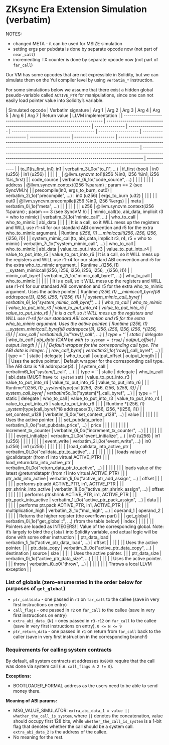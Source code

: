 # ZKsync Era Extension Simulation (verbatim)

NOTES:

- changed META - it can be used for MSIZE simulation
- setting ergs per pubdata is done by separate opcode now (not part of `near_call`)
- incrementing TX counter is done by separate opcode now (not part of `far_call`)

Our VM has some opcodes that are not expressible in Solidity, but we can simulate them on the Yul compiler level by
using `verbatim_*` instruction.

For some simulations below we assume that there exist a hidden global pseudo-variable called `ACTIVE_PTR` for
manipulations, since one can not easily load pointer value into Solidity’s variable.

| Simulated opcode                                                    | Verbatim signature                                                     | Arg 1           | Arg 2              | Arg 3                                     | Arg 4                | Arg 5                | Arg 6                | Arg 7                | Return value                                                                                                                                                           | LLVM implementation                                                                                                                                          |
| ------------------------------------------------------------------- | ---------------------------------------------------------------------- | --------------- | ------------------ | ----------------------------------------- | -------------------- | -------------------- | -------------------- | -------------------- | ---------------------------------------------------------------------------------------------------------------------------------------------------------------------- | ------------------------------------------------------------------------------------------------------------------------------------------------------------ | ------------------------------------------------------------------------------------------ |
| to_l1(is_first, in0, in1                                            | verbatim_3i_0o("to_l1", ...)                                           | if_first (bool) | in0 (u256)         | in1 (u256)                                |                      |                      |                      |                      | \_                                                                                                                                                                     | @llvm.syncvm.tol1(i256 %in0, i256 %in1, i256 %is_first)                                                                                                      |
| code_source                                                         | verbatim_0i_1o("code_source", ...)                                     |                 |                    |                                           |                      |                      |                      |                      | address                                                                                                                                                                | @llvm.syncvm.context(i256 %param) ; param == 2 (see SyncVM.h)                                                                                                |
| precompile(in0, ergs_to_burn, out0)                                 | verbatim_2i_1o("precompile", ...)                                      | in0 (u256)      | ergs_to_burn (u32) |                                           |                      |                      |                      |                      | out0                                                                                                                                                                   | @llvm.syncvm.precompile(i256 %in0, i256 %ergs)                                                                                                               |
| meta                                                                | verbatim_0i_1o("meta", ...)                                            |                 |                    |                                           |                      |                      |                      |                      | u256                                                                                                                                                                   | @llvm.syncvm.context(i256 %param) ; param == 3 (see SyncVM.h)                                                                                                |
| mimic_call(to, abi_data, implicit r3 = who to mimic)                | verbatim_3i_1o("mimic_call", ...)                                      | who_to_call     | who_to_mimic       | abi_data                                  |                      |                      |                      |                      | It is a call, so it WILL mess up the registers and WILL use r1-r4 for our standard ABI convention and r5 for the extra who_to_mimic argument.                          | Runtime _{i256, i1} \_\_mimiccall(i256, i256, i256,_{i256, i1})                                                                                              |
| system_mimic_call(to, abi_data, implicit r3, r4, r5 = who to mimic) | verbatim_7i_1o("system_mimic_call", ...)                               | who_to_call     | who_to_mimic       | abi_data                                  | value_to_put_into_r3 | value_to_put_into_r4 | value_to_put_into_r5 | value_to_put_into_r6 | It is a call, so it WILL mess up the registers and WILL use r1-r4 for our standard ABI convention and r5 for the extra who_to_mimic argument.                          | Runtime _{i256, i1} \_\_system_mimiccall(i256, i256, i256, i256, i256, _{i256, i1})                                                                          |
| mimic_call_byref                                                    | verbatim_2i_1o("mimic_call_byref", ...)                                | who_to_call     | who_to_mimic       |                                           |                      |                      |                      |                      | It is a call, so it WILL mess up the registers and WILL use r1-r4 for our standard ABI convention and r5 for the extra who_to_mimic argument. Uses the active pointer. | Runtime *{i256, i1} \_\_mimiccall_byref(*i8 addrspace(3), i256, i256, \*{i256, i1})                                                                          |
| system_mimic_call_byref                                             | verbatim_6i_1o("system_mimic_call_byref", ...)                         | who_to_call     | who_to_mimic       | value_to_put_into_r3                      | value_to_put_into_r4 | value_to_put_into_r5 | value_to_put_into_r6 |                      | It is a call, so it WILL mess up the registers and WILL use r1-r4 for our standard ABI convention and r5 for the extra who_to_mimic argument. Uses the active pointer. | Runtime *{i256, i1} \_\_system_mimiccall_byref(*i8 addrspace(3), i256, i256, i256, i256, \*{i256, i1})                                                       |
| raw_call                                                            | verbatim*4i_1o("raw[*<type>]\_call", ...)                              |
| type = ‘’                                                           | static                                                                 | delegate        | who_to_call        | abi_data (CAN be with `to system = true`) | output_offset        | output_length        |                      |                      |                                                                                                                                                                        |                                                                                                                                                              | Default wrapper for the corresponding call type. The ABI data is integer.                  |
| raw_call_byref                                                      | verbatim*3i_1o("raw[*<type>]\_call_byref", ...)                        |
| type = ‘’                                                           | static                                                                 | delegate        | who_to_call        | output_offset                             | output_length        |                      |                      |                      |                                                                                                                                                                        | Uses the active pointer.                                                                                                                                     | Default wrapper for the corresponding call type. The ABI data is \*i8 addrspace(3).        |
| system_call                                                         | verbatim*6i_1o("system[*<type>]\_call", ...)                           |
| type = ‘’                                                           | static                                                                 | delegate        | who_to_call        | abi_data (MUST have `to system` set)      | value_to_put_into_r3 | value_to_put_into_r4 | value_to_put_into_r5 | value_to_put_into_r6 |                                                                                                                                                                        |                                                                                                                                                              | Runtime*{i256, i1} \_*system*[type]call(i256, i256, i256, *{i256, i1})                     |
| system_call_byref                                                   | verbatim*5o_1o("system[*<type>]\_call_byref", ...)                     |
| type = ‘’                                                           | static                                                                 | delegate        | who_to_call        | value_to_put_into_r3                      | value_to_put_into_r4 | value_to_put_into_r5 | value_to_put_into_r6 |                      |                                                                                                                                                                        |                                                                                                                                                              | Runtime *{i256, i1} \_*system*[type]call_byref(*i8 addrspace(3), i256, i256, \*{i256, i1}) |
| set_context_u128                                                    | verbatim_1i_0o("set_context_u128", ...)                                | value           |                    |                                           |                      |                      |                      |                      | Uses the active pointer.                                                                                                                                               |                                                                                                                                                              |
| set_pubdata_price                                                   | verbatim_1i_0o("set_pubdata_price", ...)                               | price           |                    |                                           |                      |                      |                      |                      |                                                                                                                                                                        |                                                                                                                                                              |
| increment_tx_counter                                                | verbatim_0i_0o("increment_tx_counter", ...)                            |                 |                    |                                           |                      |                      |                      |                      |                                                                                                                                                                        |                                                                                                                                                              |
| event_initialize                                                    | verbatim_2i_0o("event_initialize", ...)                                | in0 (u256)      | in1 (u256)         |                                           |                      |                      |                      |                      |                                                                                                                                                                        |                                                                                                                                                              |
| event_write                                                         | verbatim_2i_0o("event_write", ...)                                     | in0 (u256)      | in1 (u256)         |                                           |                      |                      |                      |                      |                                                                                                                                                                        |                                                                                                                                                              |
| load_calldata_into_active_ptr                                       | verbatim_0i_0o("calldata_ptr_to_active", ...)                          |                 |                    |                                           |                      |                      |                      |                      | loads value of @calldataptr (from r1 into virtual ACTIVE_PTR)                                                                                                          |                                                                                                                                                              |
| load_returndata_into_active_ptr                                     | verbatim_0i_0o("return_data_ptr_to_active", ...)                       |                 |                    |                                           |                      |                      |                      |                      | loads value of the latest @returndataptr (from r1 into virtual ACTIVE_PTR)                                                                                             |                                                                                                                                                              |
| ptr_add_into_active                                                 | verbatim_1i_0o("active_ptr_add_assign", ...)                           | offset          |                    |                                           |                      |                      |                      |                      | performs ptr.add ACTIVE_PTR, in1, ACTIVE_PTR                                                                                                                           |                                                                                                                                                              |
| ptr_shrink_into_active                                              | verbatim_1i_0o("active_ptr_shrink_assign", ...)                        | offset          |                    |                                           |                      |                      |                      |                      | performs ptr.shrink ACTIVE_PTR, in1, ACTIVE_PTR                                                                                                                        |                                                                                                                                                              |
| ptr_pack_into_active                                                | verbatim_1i_0o("active_ptr_pack_assign", ...)                          | data            |                    |                                           |                      |                      |                      |                      | performs ptr.pack ACTIVE_PTR, in1, ACTIVE_PTR                                                                                                                          |                                                                                                                                                              |
| multiplication_high                                                 | verbatim_2i_1o("mul_high", ...)                                        | operand_1       | operand_2          |                                           |                      |                      |                      |                      | Returns the higher register (the overflown part)                                                                                                                       |                                                                                                                                                              |
| get_global                                                          | verbatim_0i_1o("get_global::<name>", ...) (<name>from the table below) | index           |                    |                                           |                      |                      |                      |                      | Pointers are loaded as INTEGERS!                                                                                                                                       | Value of the corresponding global. Note: it’s largely to bind the `global` into Solidity variable, and actual logic will be done with some other instruction |
| ptr_data_load                                                       | verbatim_1i_1o("active_ptr_data_load", ...)                            | offset          |                    |                                           |                      |                      |                      |                      | Uses the active pointer.                                                                                                                                               |                                                                                                                                                              |
| ptr_data_copy                                                       | verbatim_3i_0o("active_ptr_data_copy", ...)                            | destination     | source             | size                                      |                      |                      |                      |                      | Uses the active pointer.                                                                                                                                               |                                                                                                                                                              |
| ptr_data_size                                                       | verbatim_0i_1o("active_ptr_data_size", ...)                            |                 |                    |                                           |                      |                      |                      |                      | Uses the active pointer.                                                                                                                                               |                                                                                                                                                              |
| throw                                                               | verbatim_i0_o0("throw", ...)                                           |                 |                    |                                           |                      |                      |                      |                      | Throws a local LLVM exception                                                                                                                                          |                                                                                                                                                              |

### List of globals (zero-enumerated in the order below for purposes of `get_global`)

- `ptr_calldata` - one passed in `r1` on `far_call` to the callee (save in very first instructions on entry)
- `call_flags` - one passed in `r2` on `far_call` to the callee (save in very first instructions on entry)
- `extra_abi_data_{N}` - ones passed in `r3-r12` on `far_call` to the callee (save in very first instructions on entry),
  `0 <= N <= 9`
- `ptr_return_data` - one passed in `r1` on return from `far_call` back to the caller (save in very first instruction in
  the corresponding branch!)

### Requirements for calling system contracts

By default, all system contracts at addresses `0x80XX` require that the call was done via system call (i.e.
`call_flags & 2 != 0`).

**Exceptions:**

- BOOTLOADER_FORMAL address as the users need to be able to send money there.

**Meaning of ABI params:**

- MSG_VALUE_SIMULATOR: `extra_abi_data_1 = value || whether_the_call_is_system`, where `||` denotes the concatenation,
  value should occupy first 128 bits, while `whether_the_call_is_system` is a 1-bit flag that denotes whether the call
  should be a system call. `extra_abi_data_2` is the address of the callee.
- No meaning for the rest.
